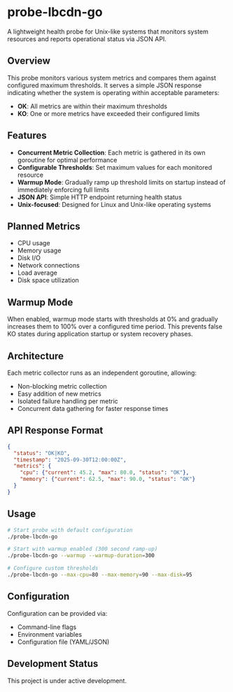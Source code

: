 # probe-lbcdn-go

A lightweight health probe for Unix-like systems that monitors system resources and reports operational status via JSON API.

## Overview

This probe monitors various system metrics and compares them against configured maximum thresholds. It serves a simple JSON response indicating whether the system is operating within acceptable parameters:

- **OK**: All metrics are within their maximum thresholds
- **KO**: One or more metrics have exceeded their configured limits

## Features

- **Concurrent Metric Collection**: Each metric is gathered in its own goroutine for optimal performance
- **Configurable Thresholds**: Set maximum values for each monitored resource
- **Warmup Mode**: Gradually ramp up threshold limits on startup instead of immediately enforcing full limits
- **JSON API**: Simple HTTP endpoint returning health status
- **Unix-focused**: Designed for Linux and Unix-like operating systems

## Planned Metrics

- CPU usage
- Memory usage
- Disk I/O
- Network connections
- Load average
- Disk space utilization

## Warmup Mode

When enabled, warmup mode starts with thresholds at 0% and gradually increases them to 100% over a configured time period. This prevents false KO states during application startup or system recovery phases.

## Architecture

Each metric collector runs as an independent goroutine, allowing:
- Non-blocking metric collection
- Easy addition of new metrics
- Isolated failure handling per metric
- Concurrent data gathering for faster response times

## API Response Format

```json
{
  "status": "OK|KO",
  "timestamp": "2025-09-30T12:00:00Z",
  "metrics": {
    "cpu": {"current": 45.2, "max": 80.0, "status": "OK"},
    "memory": {"current": 62.5, "max": 90.0, "status": "OK"}
  }
}
```

## Usage

```bash
# Start probe with default configuration
./probe-lbcdn-go

# Start with warmup enabled (300 second ramp-up)
./probe-lbcdn-go --warmup --warmup-duration=300

# Configure custom thresholds
./probe-lbcdn-go --max-cpu=80 --max-memory=90 --max-disk=95
```

## Configuration

Configuration can be provided via:
- Command-line flags
- Environment variables
- Configuration file (YAML/JSON)

## Development Status

This project is under active development.
